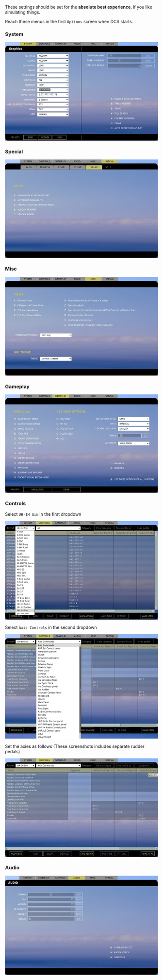 These settings should be set for the **absolute best experience**, if you like simulating things.

Reach these menus in the first `Options` screen when DCS starts.

### System

![system](./dcs_uh1h_system.jpg)

### Special

![Special](./dcs_uh1h_special.jpg)

### Misc

![Misc](./dcs_uh1h_misc.jpg)

### Gameplay

![Gameplay](./dcs_uh1h_gameplay.jpg)


### Controls 

Select `UH-1H Sim` in the first dropdown

![Controls](./dcs_uh1h_controls.jpg)

Select `Axis Controls` in the second dropdown

![Controls 1](./dcs_uh1h_controls1.jpg)

Set the axies as follows (These screenshots includes separate rudder pedals)

![Controls 2](./dcs_uh1h_controls2.jpg)

### Audio

![audio](./dcs_uh1h_audio.jpg)
